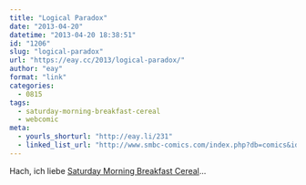 ```yaml
---
title: "Logical Paradox"
date: "2013-04-20"
datetime: "2013-04-20 18:38:51"
id: "1206"
slug: "logical-paradox"
url: "https://eay.cc/2013/logical-paradox/"
author: "eay"
format: "link"
categories:
  - 0815
tags:
  - saturday-morning-breakfast-cereal
  - webcomic
meta:
  - yourls_shorturl: "http://eay.li/231"
  - linked_list_url: "http://www.smbc-comics.com/index.php?db=comics&id=2952"
---
```


Hach, ich liebe [Saturday Morning Breakfast Cereal](http://www.smbc-comics.com/)...
